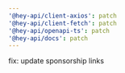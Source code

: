 ```yaml
---
'@hey-api/client-axios': patch
'@hey-api/client-fetch': patch
'@hey-api/openapi-ts': patch
'@hey-api/docs': patch
---
```


fix: update sponsorship links
